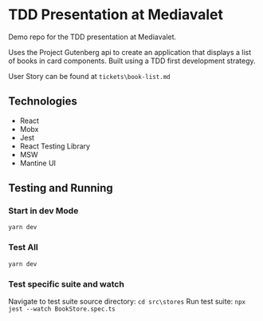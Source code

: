 # TDD Presentation at Mediavalet

Demo repo for the TDD presentation at Mediavalet.

Uses the Project Gutenberg api to create an application that displays a list of books in card components. Built using a TDD first development strategy.

User Story can be found at `tickets\book-list.md`

## Technologies

- React
- Mobx
- Jest
- React Testing Library
- MSW
- Mantine UI

## Testing and Running

### **Start in dev Mode**

`yarn dev`

### **Test All**

`yarn dev`

### **Test specific suite and watch**

Navigate to test suite source directory: `cd src\stores`
Run test suite: `npx jest --watch BookStore.spec.ts`
